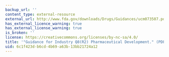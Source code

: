 ```yaml
---
backup_url: ''
content_type: external-resource
external_url: http://www.fda.gov/downloads/Drugs/Guidances/ucm073507.pdf
has_external_licence_warning: true
has_external_license_warning: true
is_broken: ''
license: https://creativecommons.org/licenses/by-nc-sa/4.0/
title: '"Guidance for Industry Q8(R2) Pharmaceutical Development." (PDF)'
uid: 6c1f423d-b6cd-4b69-a63b-13bb21724a12
---
```

